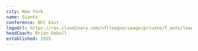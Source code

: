 ```yaml
---
city: New York
name: Giants
conference: NFC East
logoUrl: https://res.cloudinary.com/nflleague/image/private/f_auto/league/t6mhdmgizi6qhndh8b9p
headCoach: Brian Daboll
established: 1925
---
```

